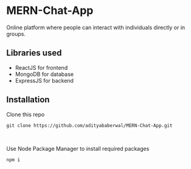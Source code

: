 # MERN-Chat-App
Online platform where people can interact with individuals directly or in groups.

## Libraries used
- ReactJS for frontend
- MongoDB for database
- ExpressJS for backend

## Installation 
Clone this repo 
<pre>
<code>git clone https://github.com/adityababerwal/MERN-Chat-App.git</code>
</pre>
<br>

Use Node Package Manager to install required packages
<pre>
<code>npm i</code>
</pre>
